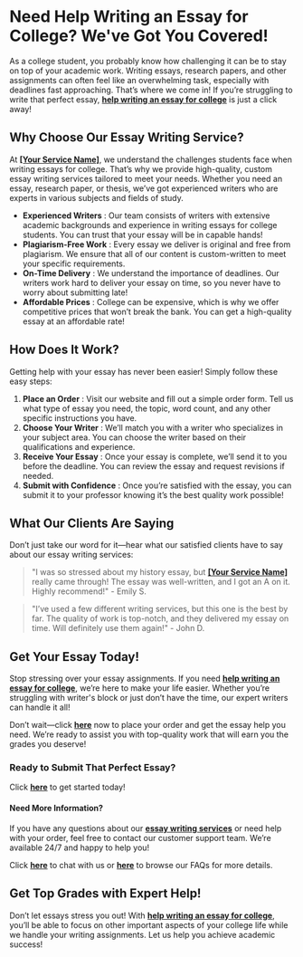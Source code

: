# Need Help Writing an Essay for College? We've Got You Covered!

As a college student, you probably know how challenging it can be to stay on top of your academic work. Writing essays, research papers, and other assignments can often feel like an overwhelming task, especially with deadlines fast approaching. That’s where we come in! If you’re struggling to write that perfect essay, **[help writing an essay for college](https://tinyurl.com/topessay?keyword=help+writing+an+essay+for+college)** is just a click away!

## Why Choose Our Essay Writing Service?

At **[[Your Service Name]](https://tinyurl.com/topessay?keyword=help+writing+an+essay+for+college)**, we understand the challenges students face when writing essays for college. That’s why we provide high-quality, custom essay writing services tailored to meet your needs. Whether you need an essay, research paper, or thesis, we’ve got experienced writers who are experts in various subjects and fields of study.

- **Experienced Writers** : Our team consists of writers with extensive academic backgrounds and experience in writing essays for college students. You can trust that your essay will be in capable hands!
- **Plagiarism-Free Work** : Every essay we deliver is original and free from plagiarism. We ensure that all of our content is custom-written to meet your specific requirements.
- **On-Time Delivery** : We understand the importance of deadlines. Our writers work hard to deliver your essay on time, so you never have to worry about submitting late!
- **Affordable Prices** : College can be expensive, which is why we offer competitive prices that won’t break the bank. You can get a high-quality essay at an affordable rate!

## How Does It Work?

Getting help with your essay has never been easier! Simply follow these easy steps:

1. **Place an Order** : Visit our website and fill out a simple order form. Tell us what type of essay you need, the topic, word count, and any other specific instructions you have.
2. **Choose Your Writer** : We’ll match you with a writer who specializes in your subject area. You can choose the writer based on their qualifications and experience.
3. **Receive Your Essay** : Once your essay is complete, we’ll send it to you before the deadline. You can review the essay and request revisions if needed.
4. **Submit with Confidence** : Once you’re satisfied with the essay, you can submit it to your professor knowing it’s the best quality work possible!

## What Our Clients Are Saying

Don’t just take our word for it—hear what our satisfied clients have to say about our essay writing services:

> "I was so stressed about my history essay, but **[[Your Service Name]](https://tinyurl.com/topessay?keyword=help+writing+an+essay+for+college)** really came through! The essay was well-written, and I got an A on it. Highly recommend!" - Emily S.

> "I’ve used a few different writing services, but this one is the best by far. The quality of work is top-notch, and they delivered my essay on time. Will definitely use them again!" - John D.

## Get Your Essay Today!

Stop stressing over your essay assignments. If you need **[help writing an essay for college](https://tinyurl.com/topessay?keyword=help+writing+an+essay+for+college)**, we’re here to make your life easier. Whether you’re struggling with writer's block or just don’t have the time, our expert writers can handle it all!

Don’t wait—click **[here](https://tinyurl.com/topessay?keyword=help+writing+an+essay+for+college)** now to place your order and get the essay help you need. We’re ready to assist you with top-quality work that will earn you the grades you deserve!

### Ready to Submit That Perfect Essay?

Click **[here](https://tinyurl.com/topessay?keyword=help+writing+an+essay+for+college)** to get started today!

#### Need More Information?

If you have any questions about our **[essay writing services](https://tinyurl.com/topessay?keyword=help+writing+an+essay+for+college)** or need help with your order, feel free to contact our customer support team. We’re available 24/7 and happy to help you!

Click **[here](https://tinyurl.com/topessay?keyword=help+writing+an+essay+for+college)** to chat with us or **[here](https://tinyurl.com/topessay?keyword=help+writing+an+essay+for+college)** to browse our FAQs for more details.

## Get Top Grades with Expert Help!

Don’t let essays stress you out! With **[help writing an essay for college](https://tinyurl.com/topessay?keyword=help+writing+an+essay+for+college)**, you’ll be able to focus on other important aspects of your college life while we handle your writing assignments. Let us help you achieve academic success!
